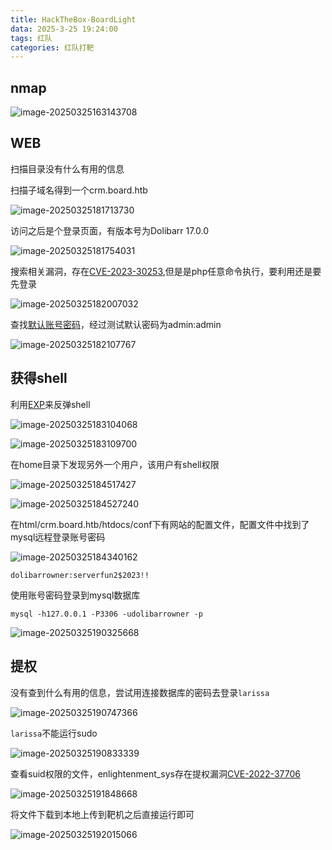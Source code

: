 ```yaml
---
title: HackTheBox-BoardLight
data: 2025-3-25 19:24:00
tags: 红队
categories: 红队打靶
---
```




## nmap

![image-20250325163143708](././././././././././BoardLight/image-20250325163143708.png)

## WEB

扫描目录没有什么有用的信息

扫描子域名得到一个crm.board.htb

![image-20250325181713730](././././././././././BoardLight/image-20250325181713730.png)

访问之后是个登录页面，有版本号为Dolibarr 17.0.0

![image-20250325181754031](././././././././././BoardLight/image-20250325181754031.png)

搜索相关漏洞，存在[CVE-2023-30253](././././././././././https://github.com/nikn0laty/Exploit-for-Dolibarr-17.0.0-CVE-2023-30253),但是是php任意命令执行，要利用还是要先登录

![image-20250325182007032](././././././././././BoardLight/image-20250325182007032.png)

查找[默认账号密码](././././././././././https://www.dolibarr.org/forum/t/login-after-installation/16088/4)，经过测试默认密码为admin:admin

![image-20250325182107767](././././././././././BoardLight/image-20250325182107767.png)

## 获得shell

利用[EXP](././././././././././https://github.com/nikn0laty/Exploit-for-Dolibarr-17.0.0-CVE-2023-30253)来反弹shell

![image-20250325183104068](././././././././././BoardLight/image-20250325183104068.png)

![image-20250325183109700](././././././././././BoardLight/image-20250325183109700.png)

在home目录下发现另外一个用户，该用户有shell权限

![image-20250325184517427](././././././././././BoardLight/image-20250325184517427.png)

![image-20250325184527240](././././././././././BoardLight/image-20250325184527240.png)



在html/crm.board.htb/htdocs/conf下有网站的配置文件，配置文件中找到了mysql远程登录账号密码

![image-20250325184340162](././././././././././BoardLight/image-20250325184340162.png)

`dolibarrowner:serverfun2$2023!!`

使用账号密码登录到mysql数据库

```
mysql -h127.0.0.1 -P3306 -udolibarrowner -p
```

![image-20250325190325668](././././././././././BoardLight/image-20250325190325668.png)

## 提权

没有查到什么有用的信息，尝试用连接数据库的密码去登录`larissa`

![image-20250325190747366](././././././././././BoardLight/image-20250325190747366.png)

`larissa`不能运行sudo

![image-20250325190833339](././././././././././BoardLight/image-20250325191840622.png)

查看suid权限的文件，enlightenment_sys存在提权漏洞[CVE-2022-37706](././././././././././https://github.com/MaherAzzouzi/CVE-2022-37706-LPE-exploit)

![image-20250325191848668](././././././././././BoardLight/image-20250325191848668.png)

将文件下载到本地上传到靶机之后直接运行即可

![image-20250325192015066](././././././././././BoardLight/image-20250325192015066.png)